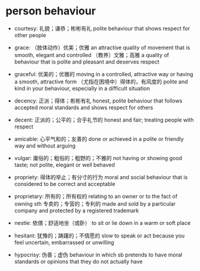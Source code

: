 # person behaviour

- courtesy: 礼貌；谦恭；彬彬有礼 polite behaviour that shows respect for other people

- grace: （肢体动作）优美；优雅 an attractive quality of movement that is smooth, elegant and controlled （教养）文雅；高雅 a quality of behaviour that is polite and pleasant and deserves respect
- graceful: 优美的；优雅的 moving in a controlled, attractive way or having a smooth, attractive form （尤指在困境中）得体的，有风度的 polite and kind in your behaviour, especially in a difficult situation

- decency: 正派；得体；彬彬有礼 honest, polite behaviour that follows accepted moral standards and shows respect for others
- decent: 正派的；公平的；合乎礼节的 honest and fair; treating people with respect

- amicable: 心平气和的；友善的 done or achieved in a polite or friendly way and without arguing

- vulgar: 庸俗的；粗俗的；粗野的；不雅的 not having or showing good taste; not polite, elegant or well behaved

- propriety: 得体的举止；有分寸的行为 moral and social behaviour that is considered to be correct and acceptable
- proprietary: 所有的；所有权的 relating to an owner or to the fact of owning sth 专卖的；专营的；专利的 made and sold by a particular company and protected by a registered trademark

- nestle: 依偎；舒适地坐（或卧） to sit or lie down in a warm or soft place

- hesitant: 犹豫的；踌躇的；不情愿的 slow to speak or act because you feel uncertain, embarrassed or unwilling

- hypocrisy: 伪善；虚伪 behaviour in which sb pretends to have moral standards or opinions that they do not actually have
